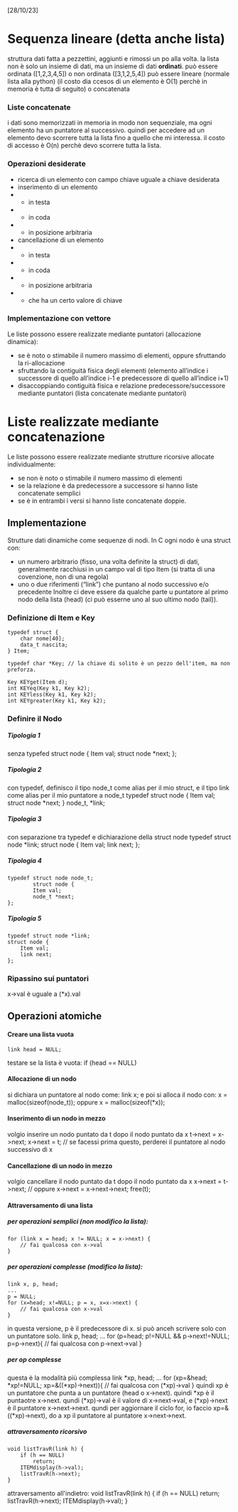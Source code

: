 [28/10/23]

# Sequenza lineare (detta anche lista)
struttura dati fatta a pezzettini, aggiunti e rimossi un po alla volta.
la lista non è solo un insieme di dati, ma un insieme di dati **ordinati**.
può essere ordinata ([1,2,3,4,5]) o non ordinata ([3,1,2,5,4])
può essere lineare (normale lista alla python) (il costo dia ccesos di un elemento è O(1) perchè in memoria è tutta di seguito) o concatenata

### Liste concatenate
i dati sono memorizzati in memoria in modo non sequenziale, ma ogni elemento ha un puntatore al successivo. quindi per accedere ad un elemento devo scorrere tutta la lista fino a quello che mi interessa. il costo di accesso è O(n) perchè devo scorrere tutta la lista.

### Operazioni desiderate
- ricerca di un elemento con campo chiave uguale a chiave desiderata
- inserimento di un elemento
- - in testa
- - in coda
- - in posizione arbitraria
- cancellazione di un elemento
- - in testa
- - in coda
- - in posizione arbitraria
- - che ha un certo valore di chiave

### Implementazione con vettore
Le liste possono essere realizzate mediante puntatori (allocazione dinamica):
- se è noto o stimabile il numero massimo di elementi, oppure sfruttando la ri-allocazione
- sfruttando la contiguità fisica degli elementi (elemento all’indice i successore di quello all’indice i-1 e predecessore di quello all’indice i+1)
- disaccoppiando contiguità fisica e relazione predecessore/successore mediante puntatori (lista concatenate mediante puntatori)

# Liste realizzate mediante concatenazione
Le liste possono essere realizzate mediante strutture ricorsive allocate individualmente:
- se non è noto o stimabile il numero massimo di elementi
- se la relazione è da predecessore a successore si hanno liste concatenate semplici
- se è in entrambi i versi si hanno liste concatenate doppie.

## Implementazione
Strutture dati dinamiche come sequenze di nodi. In C ogni nodo è una struct con:
- un numero arbitrario (fisso, una volta definite la struct) di dati, generalmente racchiusi in un campo val di tipo Item (si tratta di una covenzione, non di una regola)
- uno o due riferimenti (“link”) che puntano al nodo successivo e/o precedente
Inoltre ci deve essere da qualche parte u puntatore al primo nodo della lista (head) (ci può esserne uno al suo ultimo nodo (tail)).

### Definizione di Item e Key
    typedef struct {
        char nome[40];
        data_t nascita;
    } Item;
    
    typedef char *Key; // la chiave di solito è un pezzo dell'item, ma non preforza.

    Key KEYget(Item d);
    int KEYeq(Key k1, Key k2);
    int KEYless(Key k1, Key k2);
    int KEYgreater(Key k1, Key k2);

### Definire il Nodo
##### Tipologia 1
senza typefed
    struct node {
        Item val;
        struct node *next;
    };
##### Tipologia 2
con typedef, definisco il tipo node_t come alias per il mio struct, e il tipo link come alias per il mio puntatore a node_t
    typedef struct node {
        Item val;
        struct node *next;
    } node_t, *link;
##### Tipologia 3
con separazione tra typedef e dichiarazione della struct node
    typedef struct node *link;
    struct node {
        Item val;
        link next;
    };
##### Tipologia 4
    typedef struct node node_t;
            struct node {
            Item val;
            node_t *next;
    };
##### Tipologia 5
    typedef struct node *link;
    struct node {
        Item val;
        link next;
    };

### Ripassino sui puntatori
x->val è uguale a (*x).val

## Operazioni atomiche
#### Creare una lista vuota
    link head = NULL;
testare se la lista è vuota:
    if (head == NULL)
#### Allocazione di un nodo
si dichiara un puntatore al nodo come:
    link x;
e poi si alloca il nodo con:
    x = malloc(sizeof(node_t));
oppure
    x = malloc(sizeof(*x));
#### Inserimento di un nodo in mezzo
volgio inserire un nodo puntato da t dopo il nodo puntato da x
    t->next = x->next;
    x->next = t; // se facessi prima questo, perderei il puntatore al nodo successivo di x
#### Cancellazione di un nodo in mezzo
volgio cancellare il nodo puntato da t dopo il nodo puntato da x
    x->next = t->next; // oppure x->next = x->next->next;
    free(t);
#### Attraversamento di una lista
##### per operazioni semplici (non modifico la lista):
    for (link x = head; x != NULL; x = x->next) {
        // fai qualcosa con x->val
    }
##### per operazioni complesse (modifico la lista):
    link x, p, head;
    ...
    p = NULL;
    for (x=head; x!=NULL; p = x, x=x->next) {
        // fai qualcosa con x->val
    }
in questa versione, p è il predecessore di x. si può anceh scrivere solo con un puntatore solo.
    link p, head;
    ...
    for (p=head; p!=NULL && p->next!=NULL; p=p->next){
        // fai qualcosa con p->next->val
    }
##### per op complesse
questa è la modalità più complessa
    link *xp, head;
    ...
    for (xp=&head; *xp!=NULL; xp=&((*xp)->next)){
        // fai qualcosa con (*xp)->val
    }
quindi xp è un puntatore che punta a un puntatore (head o x->next). quindi *xp è il puntaotre x->next. qundi (*xp)->val è il valore di x->next->val, e (*xp)->next è il puntatore x->next->next. qundi per aggiornare il ciclo for, io faccio xp=&((*xp)->next), do a xp il puntatore al puntatore x->next->next.
##### attraversamento ricorsivo
    void listTravR(link h) {
        if (h == NULL)
            return;
        ITEMdisplay(h->val);
        listTravR(h->next);
    }
attraversamento all'indietro:
    void listTravR(link h) {
        if (h == NULL)
            return;
        listTravR(h->next);
        ITEMdisplay(h->val);
    }
